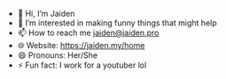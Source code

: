 - 👋 Hi, I’m Jaiden
- 👀 I’m interested in making funny things that might help
- 📫 How to reach me jaiden@jaiden.pro
- 🌐 Website: https://jaiden.my/home
- 😄 Pronouns: Her/She
- ⚡ Fun fact: I work for a youtuber lol
